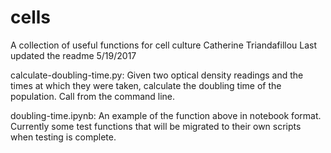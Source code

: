 # cells
A collection of useful functions for cell culture
Catherine Triandafillou
Last updated the readme 5/19/2017

calculate-doubling-time.py: Given two optical density readings and the times at which they were taken, calculate the doubling time of the population. Call from the command line.

doubling-time.ipynb: An example of the function above in notebook format. Currently some test functions that will be migrated to their own scripts when testing is complete.
